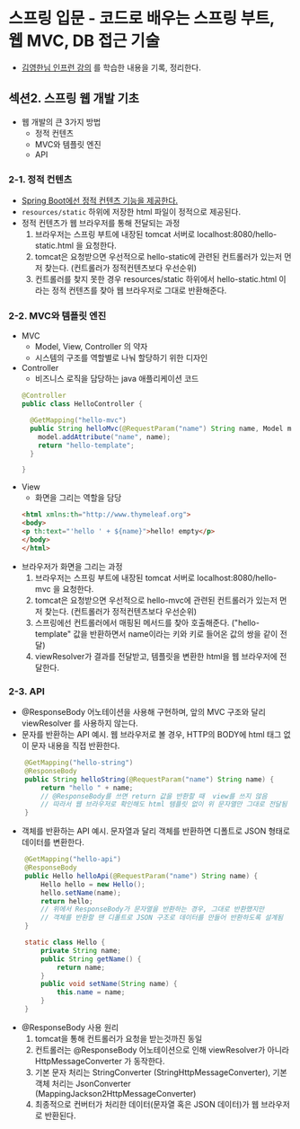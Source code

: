 # 스프링 입문 - 코드로 배우는 스프링 부트, 웹 MVC, DB 접근 기술
* [김영한님 인프런 강의](https://www.inflearn.com/course/%EC%8A%A4%ED%94%84%EB%A7%81-%EC%9E%85%EB%AC%B8-%EC%8A%A4%ED%94%84%EB%A7%81%EB%B6%80%ED%8A%B8) 를 학습한 내용을 기록, 정리한다.


## 섹션2. 스프링 웹 개발 기초

* 웹 개발의 큰 3가지 방법
  * 정적 컨텐츠
  * MVC와 템플릿 엔진
  * API


### 2-1. 정적 컨텐츠
* [Spring Boot에선 정적 컨텐츠 기능을 제공한다.](https://docs.spring.io/spring-boot/docs/2.3.1.RELEASE/reference/html/spring-boot-features.html#boot-features-spring-mvc-static-content)
* `resources/static` 하위에 저장한 html 파일이 정적으로 제공된다.
* 정적 컨텐츠가 웹 브라우저를 통해 전달되는 과정
  1. 브라우저는 스프링 부트에 내장된 tomcat 서버로 localhost:8080/hello-static.html 을 요청한다.
  2. tomcat은 요청받으면 우선적으로 hello-static에 관련된 컨트롤러가 있는저 먼저 찾는다. (컨트롤러가 정적컨텐츠보다 우선순위)
  3. 컨트롤러를 찾지 못한 경우 resources/static 하위에서 hello-static.html 이라는 정적 컨텐츠를 찾아 웹 브라우저로 그대로 반환해준다.


### 2-2. MVC와 템플릿 엔진
* MVC
  * Model, View, Controller 의 약자
  * 시스템의 구조를 역할별로 나눠 할당하기 위한 디자인
* Controller
  * 비즈니스 로직을 담당하는 java 애플리케이션 코드
  ```java
  @Controller
  public class HelloController {

    @GetMapping("hello-mvc")
    public String helloMvc(@RequestParam("name") String name, Model model) {
      model.addAttribute("name", name);
      return "hello-template";
    }
  
  }
  ```
* View
  * 화면을 그리는 역할을 담당
  ```html
  <html xmlns:th="http://www.thymeleaf.org">
  <body>
  <p th:text="'hello ' + ${name}">hello! empty</p>
  </body>
  </html>
  ```
* 브라우저가 화면을 그리는 과정
  1. 브라우저는 스프링 부트에 내장된 tomcat 서버로 localhost:8080/hello-mvc 을 요청한다.
  2. tomcat은 요청받으면 우선적으로 hello-mvc에 관련된 컨트롤러가 있는저 먼저 찾는다. (컨트롤러가 정적컨텐츠보다 우선순위)
  3. 스프링에선 컨트롤러에서 매핑된 메서드를 찾아 호출해준다. ("hello-template" 값을 반환하면서 name이라는 키와 키로 들어온 값의 쌍을 같이 전달)
  4. viewResolver가 결과를 전달받고, 템플릿을 변환한 html을 웹 브라우저에 전달한다.


### 2-3. API
* @ResponseBody 어노테이션을 사용해 구현하며, 앞의 MVC 구조와 달리 viewResolver 를 사용하지 않는다.
* 문자를 반환하는 API 예시. 웹 브라우저로 볼 경우, HTTP의 BODY에 html 태그 없이 문자 내용을 직접 반환한다.
```java
    @GetMapping("hello-string")
    @ResponseBody
    public String helloString(@RequestParam("name") String name) {
        return "hello " + name;
        // @ResponseBody를 쓰면 return 값을 반환할 때  view를 쓰지 않음
        // 따라서 웹 브라우저로 확인해도 html 템플릿 없이 위 문자열만 그대로 전달됨
    }
```
* 객체를 반환하는 API 예시. 문자열과 달리 객체를 반환하면 디폴트로 JSON 형태로 데이터를 변환한다.
```java
    @GetMapping("hello-api")
    @ResponseBody
    public Hello helloApi(@RequestParam("name") String name) {
        Hello hello = new Hello();
        hello.setName(name);
        return hello;
        // 위에서 ResponseBody가 문자열을 반환하는 경우, 그대로 반환했지만
        // 객체를 반환할 땐 디폴트로 JSON 구조로 데이터를 만들어 반환하도록 설계됨
    }

    static class Hello {
        private String name;
        public String getName() {
            return name;
        }
        public void setName(String name) {
            this.name = name;
        }
    }
```
* @ResponseBody 사용 원리
  1. tomcat을 통해 컨트롤러가 요청을 받는것까진 동일
  2. 컨트롤러는 @ResponseBody 어노테이션으로 인해 viewResolver가 아니라 HttpMessageConverter 가 동작한다.
  3. 기본 문자 처리는 StringConverter (StringHttpMessageConverter), 기본 객체 처리는 JsonConverter (MappingJackson2HttpMessageConverter)
  4. 최종적으로 컨버터가 처리한 데이터(문자열 혹은 JSON 데이터)가 웹 브라우저로 반환된다.


